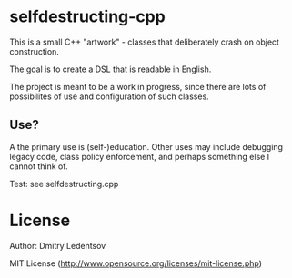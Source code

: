 selfdestructing-cpp
===================

This is a small C++ "artwork" - classes that deliberately crash on object construction.

The goal is to create a DSL that is readable in English.

The project is meant to be a work in progress, since there are lots of possibilites of use and configuration of such classes.

Use?
----

A the primary use is (self-)education. Other uses may include debugging legacy code, class policy enforcement, and perhaps something else I cannot think of.

Test: see selfdestructing.cpp

License
=======
Author: Dmitry Ledentsov

MIT License (http://www.opensource.org/licenses/mit-license.php)
